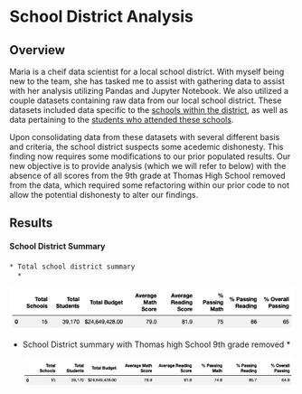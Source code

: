# School District Analysis

## Overview
Maria is a cheif data scientist for a local school district. With myself being new to the team, she has tasked me to assist with gathering data to assist with her analysis utilizing Pandas and Jupyter Notebook. We also utilized a couple datasets containing raw data from our local school district. These datasets included data specific to the [schools within the district](https://github.com/KEGANCP/School_District_Analysis/blob/main/Resources/schools_complete.csv), as well as data pertaining to the [students who attended these schools](https://github.com/KEGANCP/School_District_Analysis/blob/main/Resources/students_complete.csv).

Upon consolidating data from these datasets with several different basis and criteria, the school district suspects some acedemic dishonesty. This finding now requires some modifications to our prior populated results. Our new objective is to provide analysis (which we will refer to below) with the absence of all scores from the 9th grade at Thomas High School removed from the data, which required some refactoring within our prior code to not allow the potential dishonesty to alter our findings.

## Results 

#### School District Summary
    * Total school district summary
      *
    
  ![This is an image](https://github.com/KEGANCP/School_District_Analysis/blob/main/Resources/District_Summary_total.png)

  * School District summary with Thomas high School 9th grade removed
    *    
    
    ![This is an image](https://github.com/KEGANCP/School_District_Analysis/blob/main/Resources/District_summary_w_o_THS.png)

